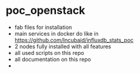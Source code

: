 poc_openstack
=============

* fab files for installation
* main services in docker do like in https://github.com/Incubaid/influxdb_stats_poc
* 2 nodes fully installed with all features
* all used scripts on this repo
* all documentation on this repo
* 

